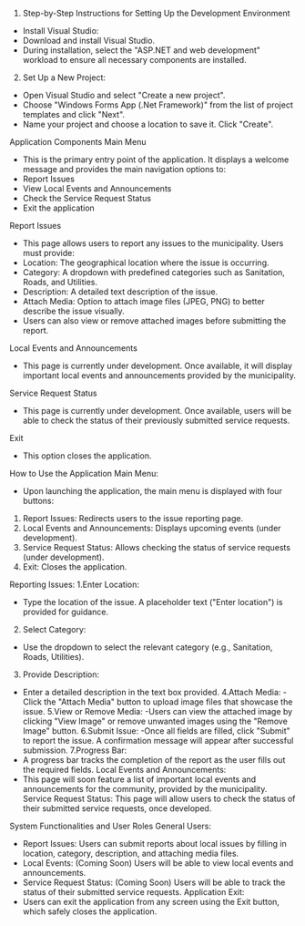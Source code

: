 1.	Step-by-Step Instructions for Setting Up the Development Environment
-	Install Visual Studio:
-	Download and install Visual Studio.
-	During installation, select the "ASP.NET and web development" workload to ensure all necessary components are installed.

  
2.	Set Up a New Project:
-	Open Visual Studio and select "Create a new project".
-	Choose "Windows Forms App (.Net Framework)" from the list of project templates and click "Next".
-	Name your project and choose a location to save it. Click "Create".



Application Components
 Main Menu
- This is the primary entry point of the application. It displays a welcome message and provides the main navigation options to:
- Report Issues
- View Local Events and Announcements
- Check the Service Request Status
- Exit the application

Report Issues
- This page allows users to report any issues to the municipality. Users must provide:
- Location: The geographical location where the issue is occurring.
- Category: A dropdown with predefined categories such as Sanitation, Roads, and Utilities.
- Description: A detailed text description of the issue.
- Attach Media: Option to attach image files (JPEG, PNG) to better describe the issue visually.
- Users can also view or remove attached images before submitting the report.

Local Events and Announcements
- This page is currently under development. Once available, it will display important local events and announcements provided by the municipality.
  
Service Request Status
- This page is currently under development. Once available, users will be able to check the status of their previously submitted service requests.
  
Exit
- This option closes the application.


How to Use the Application
Main Menu:
- Upon launching the application, the main menu is displayed with four buttons:
1. Report Issues: Redirects users to the issue reporting page.
2. Local Events and Announcements: Displays upcoming events (under development).
3. Service Request Status: Allows checking the status of service requests (under development).
4. Exit: Closes the application.

Reporting Issues:
1.Enter Location:
  - Type the location of the issue. A placeholder text ("Enter location") is provided for guidance.
2. Select Category:
  - Use the dropdown to select the relevant category (e.g., Sanitation, Roads, Utilities).
3. Provide Description:
  - Enter a detailed description in the text box provided.
4.Attach Media:
   -Click the "Attach Media" button to upload image files that showcase the issue.
5.View or Remove Media:
  -Users can view the attached image by clicking "View Image" or remove unwanted images using the "Remove Image" button.
6.Submit Issue:
  -Once all fields are filled, click "Submit" to report the issue. A confirmation message will appear after successful submission.
7.Progress Bar:
   - A progress bar tracks the completion of the report as the user fills out the required fields.
Local Events and Announcements:
   - This page will soon feature a list of important local events and announcements for the community, provided by the municipality.
Service Request Status:
This page will allow users to check the status of their submitted service requests, once developed.



System Functionalities and User Roles
General Users:
- Report Issues: Users can submit reports about local issues by filling in location, category, description, and attaching media files.
- Local Events: (Coming Soon) Users will be able to view local events and announcements.
- Service Request Status: (Coming Soon) Users will be able to track the status of their submitted service requests.
Application Exit:
- Users can exit the application from any screen using the Exit button, which safely closes the application.

